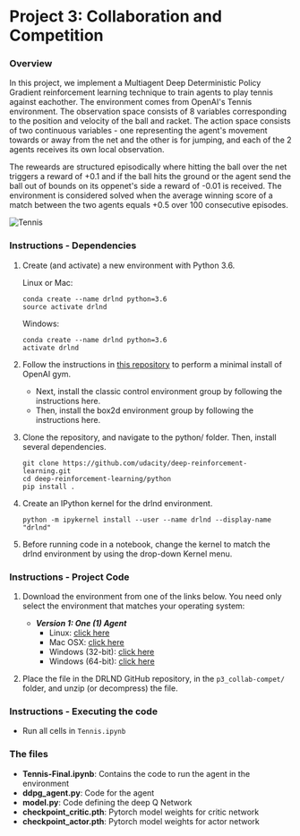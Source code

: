 [//]: # (Image References)

[image1]: https://user-images.githubusercontent.com/10624937/42135623-e770e354-7d12-11e8-998d-29fc74429ca2.gif "Tennis"


# Project 3: Collaboration and Competition

### Overview

In this project, we implement a Multiagent  Deep Deterministic Policy Gradient reinforcement learning technique to train agents to play tennis against eachother. The environment comes from OpenAI's Tennis environment. The observation space consists of 8 variables corresponding to the position and velocity of the ball and racket. The action space consists of two continuous variables - one representing the agent's movement towards or away from the net and the other is for jumping, and each of the 2 agents receives its own local observation.

The reweards are structured episodically where hitting the ball over the net triggers a reward of +0.1 and if the ball hits the ground or the agent send the ball out of bounds on its oppenet's side a reward of -0.01 is received. The environment is considered solved when the average winning score of a match between the two agents equals +0.5 over 100 consecutive episodes.

![Tennis][image1]


### Instructions - Dependencies
1. Create (and activate) a new environment with Python 3.6.

    Linux or Mac:
    ```
    conda create --name drlnd python=3.6
    source activate drlnd
    ```
    Windows:
    ```
    conda create --name drlnd python=3.6 
    activate drlnd
    ```
2. Follow the instructions in [this repository](https://github.com/openai/gym) to perform a minimal install of OpenAI gym.

    - Next, install the classic control environment group by following the instructions here.
    - Then, install the box2d environment group by following the instructions here.

3. Clone the repository, and navigate to the python/ folder. Then, install several dependencies.
    ```
    git clone https://github.com/udacity/deep-reinforcement-learning.git
    cd deep-reinforcement-learning/python
    pip install .
    ```

4. Create an IPython kernel for the drlnd environment.
    ```
    python -m ipykernel install --user --name drlnd --display-name "drlnd"
    ```

5. Before running code in a notebook, change the kernel to match the drlnd environment by using the drop-down Kernel menu.


### Instructions - Project Code
1. Download the environment from one of the links below.  You need only select the environment that matches your operating system:

    - **_Version 1: One (1) Agent_**
        - Linux: [click here](https://s3-us-west-1.amazonaws.com/udacity-drlnd/P2/Reacher/one_agent/Reacher_Linux.zip)
        - Mac OSX: [click here](https://s3-us-west-1.amazonaws.com/udacity-drlnd/P2/Reacher/one_agent/Reacher.app.zip)
        - Windows (32-bit): [click here](https://s3-us-west-1.amazonaws.com/udacity-drlnd/P2/Reacher/one_agent/Reacher_Windows_x86.zip)
        - Windows (64-bit): [click here](https://s3-us-west-1.amazonaws.com/udacity-drlnd/P2/Reacher/one_agent/Reacher_Windows_x86_64.zip)

    
2. Place the file in the DRLND GitHub repository, in the `p3_collab-compet/` folder, and unzip (or decompress) the file. 

### Instructions - Executing the code

- Run all cells in `Tennis.ipynb`

### The files

- **Tennis-Final.ipynb**: Contains the code to run the agent in the environment
- **ddpg_agent.py**: Code for the agent
- **model.py**: Code defining the deep Q Network 
- **checkpoint_critic.pth**: Pytorch model weights for critic network
- **checkpoint_actor.pth**: Pytorch model weights for actor network